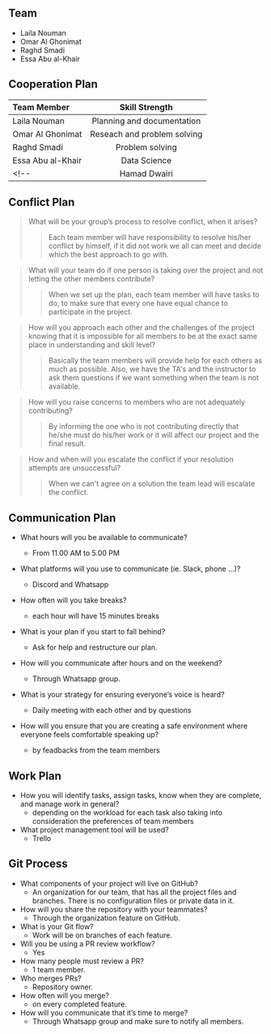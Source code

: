 ## Team

* Laila Nouman
* Omar Al Ghonimat
* Raghd Smadi
* Essa Abu al-Khair
<!-- * Hamad Dwairi -->

## Cooperation Plan

| Team Member| Skill Strength|
| :---        |    :----:   |
| Laila Nouman      | Planning and documentation |
| Omar Al Ghonimat  | Reseach and problem solving   |
| Raghd Smadi   | Problem solving   |
| Essa Abu al-Khair   | Data Science      |
<!-- | Hamad Dwairi   | Presentation adressing ideas    | -->

## Conflict Plan

> What will be your group’s process to resolve conflict, when it arises?
>> Each team member will have responsibility to resolve his/her conflict by himself, if it did not work we all can meet and decide which the best approach to go with.

> What will your team do if one person is taking over the project and not letting the other members contribute?
>> When we set up the plan, each team member will have tasks to do, to make sure that every one have equal chance to participate in the project.

> How will you approach each other and the challenges of the project knowing that it is impossible for all members to be at the exact same place in understanding and skill level?
>> Basically the team members will provide help for each others as much as possible. Also, we have the TA's and the instructor to ask them questions if we want something when the team is not available.

> How will you raise concerns to members who are not adequately contributing?
>> By informing the one who is not contributing directly that he/she must do his/her work or it will affect our project and the final result.

> How and when will you escalate the conflict if your resolution attempts are unsuccessful?
>> When we can't agree on a solution the team lead will escalate the conflict.

## Communication Plan

* What hours will you be available to communicate?

  * From 11.00 AM to 5.00 PM

* What platforms will you use to communicate (ie. Slack, phone …)?
  * Discord and Whatsapp

* How often will you take breaks?
  * each hour will have 15 minutes breaks

* What is your plan if you start to fall behind?
  * Ask for help and restructure our plan.

* How will you communicate after hours and on the weekend?
  * Through Whatsapp group.

* What is your strategy for ensuring everyone’s voice is heard?
  * Daily meeting with each other and by questions

* How will you ensure that you are creating a safe environment where everyone feels comfortable speaking up?
  * by feadbacks from the team members

## Work Plan

* How you will identify tasks, assign tasks, know when they are complete, and manage work in general?
  * depending on the workload for each task also taking into consideration the preferences of team members
* What project management tool will be used?
  * Trello

## Git Process

* What components of your project will live on GitHub?
  * An organization for our team, that has all the project files and branches. There is no configuration files or private data in it.
* How will you share the repository with your teammates?
  * Through the organization feature on GitHub.
* What is your Git flow?
  * Work will be on branches of each feature.
* Will you be using a PR review workflow?
  * Yes
* How many people must review a PR?
  * 1 team member.
* Who merges PRs?
  * Repository owner.
* How often will you merge?
  * on every completed feature.
* How will you communicate that it’s time to merge?
  * Through Whatsapp group and make sure to notify all members.

